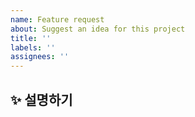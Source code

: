 ```yaml
---
name: Feature request
about: Suggest an idea for this project
title: ''
labels: ''
assignees: ''
---
```


## ✨ 설명하기

<!-- ## ✅ To Do List

- [ ] 작-업 1
- [ ] 작-업 2
- [ ] 작-업 3 -->
